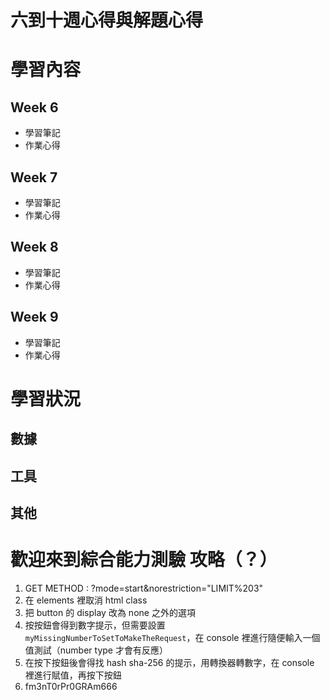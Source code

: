 # 六到十週心得與解題心得

# 學習內容
## Week 6

- 學習筆記
- 作業心得

## Week 7 

- 學習筆記
- 作業心得

## Week 8

- 學習筆記
- 作業心得

## Week 9

- 學習筆記
- 作業心得

# 學習狀況

## 數據

## 工具

## 其他

# 歡迎來到綜合能力測驗 攻略（？）

1. GET METHOD : ?mode=start&norestriction="LIMIT%203"
2. 在 elements 裡取消 html class
3. 把 button 的 display 改為 none 之外的選項
4. 按按鈕會得到數字提示，但需要設置 `myMissingNumberToSetToMakeTheRequest`，在 console 裡進行隨便輸入一個值測試（number type 才會有反應）
5. 在按下按鈕後會得找 hash sha-256 的提示，用轉換器轉數字，在 console 裡進行賦值，再按下按鈕
6. fm3nT0rPr0GRAm666 